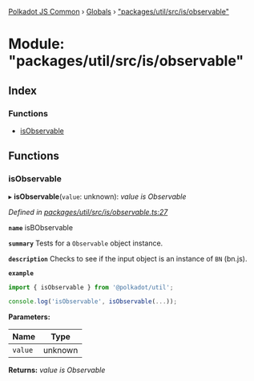 [Polkadot JS Common](../README.md) › [Globals](../globals.md) › ["packages/util/src/is/observable"](_packages_util_src_is_observable_.md)

# Module: "packages/util/src/is/observable"

## Index

### Functions

* [isObservable](_packages_util_src_is_observable_.md#isobservable)

## Functions

###  isObservable

▸ **isObservable**(`value`: unknown): *value is Observable*

*Defined in [packages/util/src/is/observable.ts:27](https://github.com/polkadot-js/common/blob/d4e6ad55/packages/util/src/is/observable.ts#L27)*

**`name`** isBObservable

**`summary`** Tests for a `Observable` object instance.

**`description`** 
Checks to see if the input object is an instance of `BN` (bn.js).

**`example`** 
<BR>

```javascript
import { isObservable } from '@polkadot/util';

console.log('isObservable', isObservable(...));
```

**Parameters:**

Name | Type |
------ | ------ |
`value` | unknown |

**Returns:** *value is Observable*
